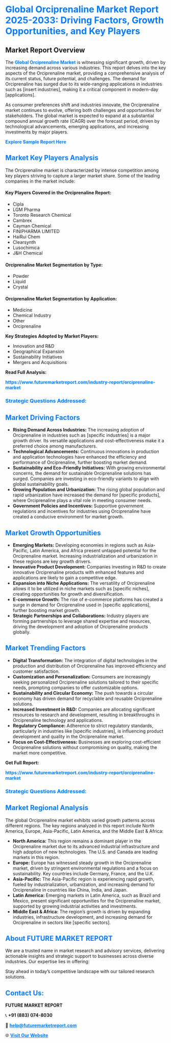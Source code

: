 <h1 style="color: #007BFF;">Global Orciprenaline Market Report 2025-2033: Driving Factors, Growth Opportunities, and Key Players</h1>

<section id="overview">
<h2>Market Report Overview</h2>
<p>The <a href="https://www.futuremarketreport.com/industry-report/orciprenaline-market" style="color: #007BFF; text-decoration: none;"><strong>Global Orciprenaline Market</strong></a> is witnessing significant growth, driven by increasing demand across various industries. This report delves into the key aspects of the Orciprenaline market, providing a comprehensive analysis of its current status, future potential, and challenges. The demand for Orciprenaline has surged due to its wide-ranging applications in industries such as [insert industries], making it a critical component in modern-day [applications].</p>
<p>As consumer preferences shift and industries innovate, the Orciprenaline market continues to evolve, offering both challenges and opportunities for stakeholders. The global market is expected to expand at a substantial compound annual growth rate (CAGR) over the forecast period, driven by technological advancements, emerging applications, and increasing investments by major players.</p>
</section>

<section id="overview">
<p><a href="https://www.futuremarketreport.com/request-sample/reportId=112296" style="color: #007BFF; text-decoration: none;"><strong>Explore Sample Report Here</strong></a></p>
</section>

<section id="key-players">
<h2 style="color: #007BFF;">Market Key Players Analysis</h2>
<p>The Orciprenaline market is characterized by intense competition among key players striving to capture a larger market share. Some of the leading companies in the market include:</p>
<h4>Key Players Covered in the Orciprenaline Report:</h4>
<ul><li>Cipla</li><li>LGM Pharma</li><li>Toronto Research Chemical</li><li>Cambrex</li><li>Cayman Chemical</li><li>FINIPHARMA LIMITED</li><li>HaiRui Chem</li><li>Clearsynth</li><li>Lusochimica</li><li>J&amp;H Chemical</li></ul>
<h4>Orciprenaline Market Segmentation by Type:</h4>
<ul><li>Powder</li><li>Liquid</li><li>Crystal</li></ul>

<h4>Orciprenaline Market Segmentation by Application:</h4>
<ul><li>Medicine</li><li>Chemical Industry</li><li>Other</li><li>Orciprenaline</li></ul>
<p><strong>Key Strategies Adopted by Market Players:</strong></p>
<ul>
<li>Innovation and R&D</li>
<li>Geographical Expansion</li>
<li>Sustainability Initiatives</li>
<li>Mergers and Acquisitions</li>
</ul>
</section>

<section>
<p><strong>Read Full Analysis: </strong></p><a href="https://www.futuremarketreport.com/industry-report/orciprenaline-market" style="color: #007BFF; text-decoration: none;"><strong>https://www.futuremarketreport.com/industry-report/orciprenaline-market</strong></a>
<h3 style="color: #007BFF;">Strategic Questions Addressed:</h3>
</section>

<section id="driving-factors">
<h2 style="color: #007BFF;">Market Driving Factors</h2>
<ul>
<li><strong>Rising Demand Across Industries:</strong> The increasing adoption of Orciprenaline in industries such as [specific industries] is a major growth driver. Its versatile applications and cost-effectiveness make it a preferred choice among manufacturers.</li>
<li><strong>Technological Advancements:</strong> Continuous innovations in production and application technologies have enhanced the efficiency and performance of Orciprenaline, further boosting market demand.</li>
<li><strong>Sustainability and Eco-Friendly Initiatives:</strong> With growing environmental concerns, the demand for sustainable Orciprenaline solutions has surged. Companies are investing in eco-friendly variants to align with global sustainability goals.</li>
<li><strong>Growing Population and Urbanization:</strong> The rising global population and rapid urbanization have increased the demand for [specific products], where Orciprenaline plays a vital role in meeting consumer needs.</li>
<li><strong>Government Policies and Incentives:</strong> Supportive government regulations and incentives for industries using Orciprenaline have created a conducive environment for market growth.</li>
</ul>
</section>

<section id="growth-opportunities">
<h2 style="color: #007BFF;">Market Growth Opportunities</h2>
<ul>
<li><strong>Emerging Markets:</strong> Developing economies in regions such as Asia-Pacific, Latin America, and Africa present untapped potential for the Orciprenaline market. Increasing industrialization and urbanization in these regions are key growth drivers.</li>
<li><strong>Innovative Product Development:</strong> Companies investing in R&D to create innovative Orciprenaline products with enhanced features and applications are likely to gain a competitive edge.</li>
<li><strong>Expansion into Niche Applications:</strong> The versatility of Orciprenaline allows it to be utilized in niche markets such as [specific niches], creating opportunities for growth and diversification.</li>
<li><strong>E-commerce Growth:</strong> The rise of e-commerce platforms has created a surge in demand for Orciprenaline used in [specific applications], further boosting market growth.</li>
<li><strong>Strategic Partnerships and Collaborations:</strong> Industry players are forming partnerships to leverage shared expertise and resources, driving the development and adoption of Orciprenaline products globally.</li>
</ul>
</section>

<section id="trending-factors">
<h2 style="color: #007BFF;">Market Trending Factors</h2>
<ul>
<li><strong>Digital Transformation:</strong> The integration of digital technologies in the production and distribution of Orciprenaline has improved efficiency and customer satisfaction.</li>
<li><strong>Customization and Personalization:</strong> Consumers are increasingly seeking personalized Orciprenaline solutions tailored to their specific needs, prompting companies to offer customizable options.</li>
<li><strong>Sustainability and Circular Economy:</strong> The push towards a circular economy has driven demand for recyclable and reusable Orciprenaline solutions.</li>
<li><strong>Increased Investment in R&D:</strong> Companies are allocating significant resources to research and development, resulting in breakthroughs in Orciprenaline technology and applications.</li>
<li><strong>Regulatory Compliance:</strong> Adherence to strict regulatory standards, particularly in industries like [specific industries], is influencing product development and quality in the Orciprenaline market.</li>
<li><strong>Focus on Cost-Effectiveness:</strong> Businesses are exploring cost-efficient Orciprenaline solutions without compromising on quality, making the market more competitive.</li>
</ul>
</section>

<section>
<p><strong>Get Full Report: </strong></p><a href="https://www.futuremarketreport.com/industry-report/orciprenaline-market" style="color: #007BFF; text-decoration: none;"><strong>https://www.futuremarketreport.com/industry-report/orciprenaline-market</strong></a>
<h3 style="color: #007BFF;">Strategic Questions Addressed:</h3>
</section>


<section id="regional-analysis">
<h2 style="color: #007BFF;">Market Regional Analysis</h2>
<p>The global Orciprenaline market exhibits varied growth patterns across different regions. The key regions analyzed in this report include North America, Europe, Asia-Pacific, Latin America, and the Middle East & Africa:</p>
<ul>
<li><strong>North America:</strong> This region remains a dominant player in the Orciprenaline market due to its advanced industrial infrastructure and high adoption of new technologies. The U.S. and Canada are leading markets in this region.</li>
<li><strong>Europe:</strong> Europe has witnessed steady growth in the Orciprenaline market, driven by stringent environmental regulations and a focus on sustainability. Key countries include Germany, France, and the U.K.</li>
<li><strong>Asia-Pacific:</strong> The Asia-Pacific region is experiencing rapid growth, fueled by industrialization, urbanization, and increasing demand for Orciprenaline in countries like China, India, and Japan.</li>
<li><strong>Latin America:</strong> Emerging markets in Latin America, such as Brazil and Mexico, present significant opportunities for the Orciprenaline market, supported by growing industrial activities and investments.</li>
<li><strong>Middle East & Africa:</strong> The region’s growth is driven by expanding industries, infrastructure development, and increasing demand for Orciprenaline in sectors like [specific sectors].</li>
</ul>
</section>

<footer>
<h2 style="color: #007BFF;">About FUTURE MARKET REPORT</h2>
<p>We are a trusted name in market research and advisory services, delivering actionable insights and strategic support to businesses across diverse industries. Our expertise lies in offering:</p>

<p>Stay ahead in today’s competitive landscape with our tailored research solutions.</p>

<h2 style="color: #007BFF;">Contact Us:</h2>
<p><strong>FUTURE MARKET REPORT</strong></p>
<p>📞 <strong>+91 (883) 074-8030</strong></p>
<p>📧 <strong><a href="mailto:help@futuremarketreport.com" style="color: #007BFF;">help@futuremarketreport.com</a></strong></p>
<p>🌐 <strong><a href="https://www.futuremarketreport.com/" style="color: #007BFF;">Visit Our Website</a></strong></p>
</footer>